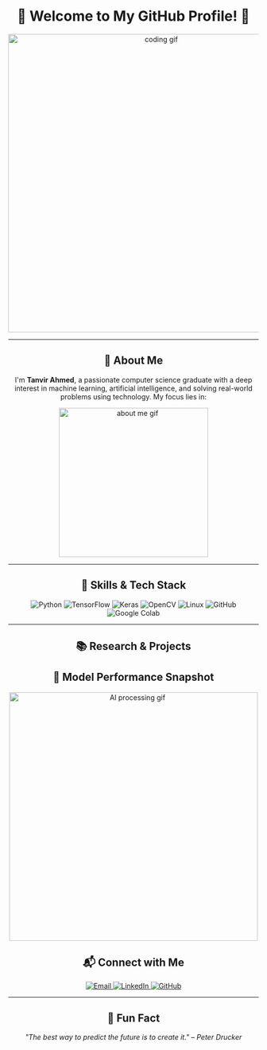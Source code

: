 <h1 align="center">🌟 Welcome to My GitHub Profile! 🌟</h1>

<p align="center">
  <img src="https://media.giphy.com/media/L1R1tvI9svkIWwpVYr/giphy.gif" alt="coding gif" width="600"/>
</p>

---

<h2 align="center">👋 About Me</h2>

<p align="center">
  I'm <strong>Tanvir Ahmed</strong>, a passionate computer science graduate with a deep interest in machine learning, artificial intelligence, and solving real-world problems using technology. My focus lies in:
</p>


<p align="center">
  <img src="https://media.giphy.com/media/ZVik7pBtu9dNS/giphy.gif" alt="about me gif" width="300"/>
</p>

---

<h2 align="center">🚀 Skills & Tech Stack</h2>

<p align="center">
  <img src="https://img.shields.io/badge/Python-%233776AB.svg?style=for-the-badge&logo=python&logoColor=white" alt="Python"/>
  <img src="https://img.shields.io/badge/TensorFlow-%23FF6F00.svg?style=for-the-badge&logo=tensorflow&logoColor=white" alt="TensorFlow"/>
  <img src="https://img.shields.io/badge/Keras-%23D00000.svg?style=for-the-badge&logo=keras&logoColor=white" alt="Keras"/>
  <img src="https://img.shields.io/badge/OpenCV-%235C3EE8.svg?style=for-the-badge&logo=opencv&logoColor=white" alt="OpenCV"/>
  <img src="https://img.shields.io/badge/Linux-%23FCC624.svg?style=for-the-badge&logo=linux&logoColor=black" alt="Linux"/>
  <img src="https://img.shields.io/badge/GitHub-%23121011.svg?style=for-the-badge&logo=github&logoColor=white" alt="GitHub"/>
  <img src="https://img.shields.io/badge/Google%20Colab-%23F9AB00.svg?style=for-the-badge&logo=googlecolab&logoColor=white" alt="Google Colab"/>
</p>

---

<h2 align="center">📚 Research & Projects</h2>



<h2 align="center">🌟 Model Performance Snapshot</h2>

<p align="center">
  <img src="https://media.giphy.com/media/3o6MbfEHa19r6piRIY/giphy.gif" alt="AI processing gif" width="500"/>
</p>

<h2 align="center">📬 Connect with Me</h2>

<p align="center">
  <a href="mailto:tanvirahmed123000@gmail.com" target="_blank">
    <img src="https://img.shields.io/badge/Email-%23EA4335.svg?style=for-the-badge&logo=gmail&logoColor=white" alt="Email"/>
  </a>
  <a href="https://www.linkedin.com/in/tanvir-talha058" target="_blank">
    <img src="https://img.shields.io/badge/LinkedIn-%230A66C2.svg?style=for-the-badge&logo=linkedin&logoColor=white" alt="LinkedIn"/>
  </a>
  <a href="https://github.com/tanvir-talha058" target="_blank">
    <img src="https://img.shields.io/badge/GitHub-%23121011.svg?style=for-the-badge&logo=github&logoColor=white" alt="GitHub"/>
  </a>
</p>

---

<h2 align="center">🌟 Fun Fact</h2>

<p align="center">
  <em>"The best way to predict the future is to create it." – Peter Drucker</em>
</p>
